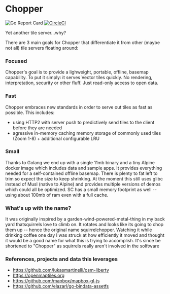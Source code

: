 # Chopper
![Go Report Card](https://goreportcard.com/badge/github.com/ruptivespatial/chopper "Go Report Card") 
[![CircleCI](https://circleci.com/gh/ruptivespatial/chopper.svg?style=svg)](https://circleci.com/gh/ruptivespatial/chopper)

Yet another tile server...why? 

There are 3 main goals for Chopper that differentiate it from other (maybe not all) tile servers floating around:

### Focused
Chopper's goal is to provide a lighweight, portable, offline, basemap capability. To put it simply: it serves Vector tiles quickly.
No rendering, interpretation, security or other fluff. Just read-only access to open data. 

### Fast
Chopper embraces new standards in order to serve out tiles as fast as possible.  This includes:
- using HTTP2 with server push to predictively send 
tiles to the client before they are needed
- agressive in-memory caching memory storage of commonly used tiles (Zoom 1-8) + additional configurable LRU

### Small 
Thanks to Golang we end up with a single 11mb binary and a tiny Alpine docker image which includes data and sample apps. It provides
everything needed for a self-contained offline basemap. There is plenty to fat left to trim so expect the size to keep shrinking. At 
the moment this still uses glibc instead of Musl (native to Alpine) and provides multiple versions of demos which could all be optimized. 
SC has a small memory footprint as well -- using about 100mb of ram even with a full cache. 

### What's up with the name?
It was originally inspired by a garden-wind-powered-metal-thing in my back yard thatsquirrels love to climb on. It rotates and looks like its going to 
chop them up -- hence the original name squirrelchopper.  Watching it while drinking coffee one day I was struck at how efficiently it moved
and thought it would be a good name for what this is trying to accomplish. It's since be shortened to "Chopper" as squirrels really aren't 
involved in the solftware

### References, projects and data this leverages

- https://github.com/lukasmartinelli/osm-liberty
- https://openmaptiles.org
- https://github.com/mapbox/mapbox-gl-js 
- https://github.com/elazarl/go-bindata-assetfs
